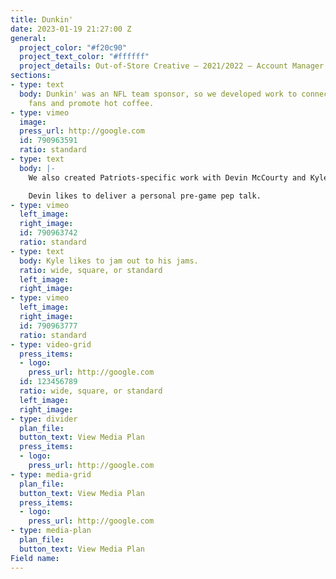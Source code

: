 ```yaml
---
title: Dunkin'
date: 2023-01-19 21:27:00 Z
general:
  project_color: "#f20c90"
  project_text_color: "#ffffff"
  project_details: Out-of-Store Creative – 2021/2022 – Account Manager
sections:
- type: text
  body: Dunkin' was an NFL team sponsor, so we developed work to connect with football
    fans and promote hot coffee.
- type: vimeo
  image: 
  press_url: http://google.com
  id: 790963591
  ratio: standard
- type: text
  body: |-
    We also created Patriots-specific work with Devin McCourty and Kyle Van Noy. They both rely on a cup of Dunkin' to give them a boost on gameday. It's just as important as their gameday rituals, which they also both have.

    Devin likes to deliver a personal pre-game pep talk.
- type: vimeo
  left_image: 
  right_image: 
  id: 790963742
  ratio: standard
- type: text
  body: Kyle likes to jam out to his jams.
  ratio: wide, square, or standard
  left_image: 
  right_image: 
- type: vimeo
  left_image: 
  right_image: 
  id: 790963777
  ratio: standard
- type: video-grid
  press_items:
  - logo: 
    press_url: http://google.com
  id: 123456789
  ratio: wide, square, or standard
  left_image: 
  right_image: 
- type: divider
  plan_file: 
  button_text: View Media Plan
  press_items:
  - logo: 
    press_url: http://google.com
- type: media-grid
  plan_file: 
  button_text: View Media Plan
  press_items:
  - logo: 
    press_url: http://google.com
- type: media-plan
  plan_file: 
  button_text: View Media Plan
Field name: 
---
```



